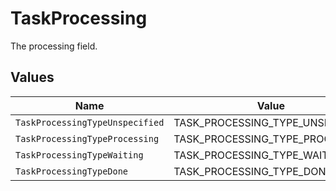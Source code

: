 # TaskProcessing

The processing field.


## Values

| Name                             | Value                            |
| -------------------------------- | -------------------------------- |
| `TaskProcessingTypeUnspecified`  | TASK_PROCESSING_TYPE_UNSPECIFIED |
| `TaskProcessingTypeProcessing`   | TASK_PROCESSING_TYPE_PROCESSING  |
| `TaskProcessingTypeWaiting`      | TASK_PROCESSING_TYPE_WAITING     |
| `TaskProcessingTypeDone`         | TASK_PROCESSING_TYPE_DONE        |